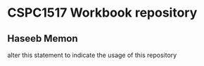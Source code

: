 # CSPC1517 Workbook repository

## Haseeb Memon

alter this statement to indicate the usage of this repository
